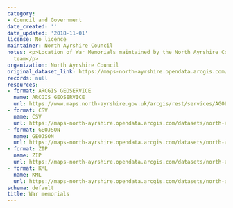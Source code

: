 ```yaml
---
category:
- Council and Government
date_created: ''
date_updated: '2018-11-01'
license: No licence
maintainer: North Ayrshire Council
notes: <p>Location of War Memorials maintained by the North Ayrshire Council Streetscene
  team</p>
organization: North Ayrshire Council
original_dataset_link: https://maps-north-ayrshire.opendata.arcgis.com/maps/north-ayrshire::war-memorials
records: null
resources:
- format: ARCGIS GEOSERVICE
  name: ARCGIS GEOSERVICE
  url: https://www.maps.north-ayrshire.gov.uk/arcgis/rest/services/AGOL/Open_Data_Portal2/MapServer/53
- format: CSV
  name: CSV
  url: https://maps-north-ayrshire.opendata.arcgis.com/datasets/north-ayrshire::war-memorials.csv?outSR=%7B%22latestWkid%22%3A27700%2C%22wkid%22%3A27700%7D
- format: GEOJSON
  name: GEOJSON
  url: https://maps-north-ayrshire.opendata.arcgis.com/datasets/north-ayrshire::war-memorials.geojson?outSR=%7B%22latestWkid%22%3A27700%2C%22wkid%22%3A27700%7D
- format: ZIP
  name: ZIP
  url: https://maps-north-ayrshire.opendata.arcgis.com/datasets/north-ayrshire::war-memorials.zip?outSR=%7B%22latestWkid%22%3A27700%2C%22wkid%22%3A27700%7D
- format: KML
  name: KML
  url: https://maps-north-ayrshire.opendata.arcgis.com/datasets/north-ayrshire::war-memorials.kml?outSR=%7B%22latestWkid%22%3A27700%2C%22wkid%22%3A27700%7D
schema: default
title: War memorials
---
```

